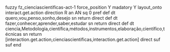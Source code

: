 fuzzy fz_cienciascientificas-act-1
   force_position Y
   madatory Y
   layout_onto interact.get.action
   direction R 
   an AN
   sq 0
   pref 
   def 
    dt quero,vou,penso,sonho,desejo
    sn 
    return 
    direct 
    def 
    dt fazer,conhecer,aprender,saber,estudar
    sn 
    return 
    direct 
    def 
    dt ciencia,Metodologia,científica,métodos,instrumentos,elaboração,científico,técnicas
    sn 
    return [interaction.get.action,cienciascientificas,interaction.get.action]
    direct 
   suf  
   suf 
end
